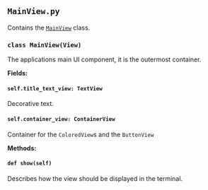 ## `MainView.py`
Contains the [`MainView`](#class-mainviewview) class.

### `class MainView(View)`
The applications main UI component, it is the outermost container.

**Fields:**
#### `self.title_text_view: TextView`
Decorative text.

#### `self.container_view: ContainerView`
Container for the `ColoredView`s and the `ButtonView`

**Methods:**
#### `def show(self)`
Describes how the view should be displayed in the terminal.

